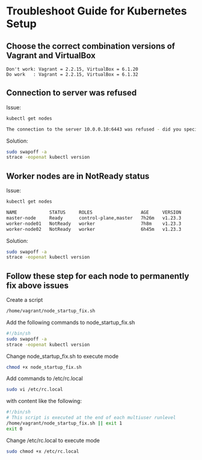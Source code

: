 
# Troubleshoot Guide for Kubernetes Setup

## Choose the correct combination versions of Vagrant and VirtualBox

```
Don't work: Vagrant = 2.2.15, VirtualBox = 6.1.20
Do work   : Vagrant = 2.2.15, VirtualBox = 6.1.32
```

## Connection to server was refused

Issue:
```sh
kubectl get nodes

The connection to the server 10.0.0.10:6443 was refused - did you specify the right host or port?
```

Solution:
```sh
sudo swapoff -a
strace -eopenat kubectl version
```

## Worker nodes are in NotReady status

Issue:
```sh
kubectl get nodes

NAME            STATUS     ROLES                  AGE     VERSION
master-node     Ready      control-plane,master   7h26m   v1.23.3
worker-node01   NotReady   worker                 7h8m    v1.23.3
worker-node02   NotReady   worker                 6h45m   v1.23.3
```

Solution:
```sh
sudo swapoff -a
strace -eopenat kubectl version
```

## Follow these step for each node to permanently fix above issues

Create a script

```sh
/home/vagrant/node_startup_fix.sh
```

Add the following commands to node_startup_fix.sh

```sh
#!/bin/sh
sudo swapoff -a
strace -eopenat kubectl version
```

Change node_startup_fix.sh to execute mode

```sh
chmod +x node_startup_fix.sh
```

Add commands to /etc/rc.local

```sh
sudo vi /etc/rc.local
```

with content like the following:

```sh
#!/bin/sh
# This script is executed at the end of each multiuser runlevel
/home/vagrant/node_startup_fix.sh || exit 1
exit 0
```

Change /etc/rc.local to execute mode

```sh
sudo chmod +x /etc/rc.local
```